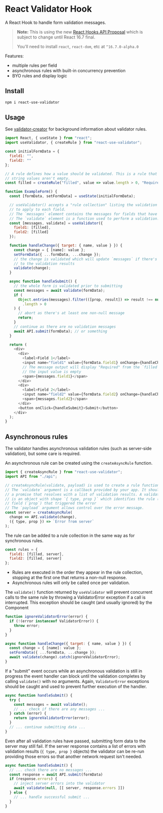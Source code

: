 # React Validator Hook

A React Hook to handle form validation messages.

> **Note:** This is using the new [React Hooks API Proposal](https://reactjs.org/docs/hooks-intro.html)
> which is subject to change until React 16.7 final.
>
> You'll need to install `react`, `react-dom`, etc at `^16.7.0-alpha.0`

Features:

- multiple rules per field
- asynchronous rules with built-in concurrency prevention
- BYO rules and display logic

## Install

```sh
npm i react-use-validator
```

## Usage

See [validator-creator](https://github.com/ttoohey/validator-creator) for
background information about validator rules.

```js
import React, { useState } from "react";
import useValidator, { createRule } from "react-use-validator";

const initialFormData = {
  field1: "",
  field2: ""
};

// A rule defines how a value should be validated. This is a rule that ensures
// string values aren't empty.
const filled = createRule("filled", value => value.length > 0, "Required");

function ExampleForm() {
  const [formData, setFormData] = useState(initialFormData);

  // useValidator() accepts a "rule collection" listing the validation rules
  // to apply to each field.
  // The `messages` element contains the messages for fields that have failed.
  // The `validate` element is a function used to perform a validation.
  const [messages, validate] = useValidator({
    field1: [filled],
    field2: [filled]
  });

  function handleChange({ target: { name, value } }) {
    const change = { [name]: value };
    setFormData({ ...formData, ...change });
    // the change is validated which will update `messages` if there's a change
    // to the validation results
    validate(change);
  }

  async function handleSubmit() {
    // the whole form is validated prior to submitting
    const messages = await validate(formData);
    if (
      Object.entries(messages).filter(([prop, result]) => result !== null)
        .length > 0
    ) {
      // abort as there's at least one non-null message
      return;
    }
    // continue as there are no validation messages
    await API.submit(formData); // or something
  }

  return (
    <div>
      <div>
        <label>Field 1</label>
        <input name="field1" value={formData.field1} onChange={handleChange} />
        // The message output will display "Required" from the `filled` rule if
        // the input value is empty
        <span>{messages.field1}</span>
      </div>
      <div>
        <label>Field 2</label>
        <input name="field2" value={formData.field2} onChange={handleChange} />
        <span>{messages.field2}</span>
      </div>
      <button onClick={handleSubmit}>Submit</button>
    </div>
  );
}
```

## Asynchronous rules

The validator handles asynchronous validation rules (such as server-side
validation), but some care is required.

An asynchronous rule can be created using the `createAsyncRule` function.

```js
import { createAsyncRule } from "react-use-validator";
import API from "./api";

// createAsyncRule(validate, payload) is used to create a rule function
// The `validate` argument is a callback provided by your app. It should return
// a promise that resolves with a list of validation results. A validation result
// is an object with shape `{ type, prop }` which identifies the rule (`type`) and
// field (`prop`) that triggered the error
// The `payload` argument allows control over the error message.
const server = createAsyncRule(
  change => API.validate(change),
  ({ type, prop }) => `Error from server`
);
```

The rule can be added to a rule collection in the same way as for synchronous
rules.

```js
const rules = {
  field1: [filled, server],
  field2: [filled, server]
};
```

- Rules are executed in the order they appear in the rule collection, stopping
  at the first one that returns a non-null response.
- Asynchronous rules will only be called once per validation.

The `validate()` function returned by `useValidator` will prevent concurrent
calls to the same rule by throwing a ValidatorError exception if a call is
interrupted. This exception should be caught (and usually ignored) by the
Component

```js
function ignoreValidatorError(error) {
  if (!(error instanceof ValidatorError)) {
    throw error;
  }
}

async function handleChange({ target: { name, value } }) {
  const change = { [name]: value };
  setFormData({ ...formData, ...change });
  await validate(change).catch(ignoreValidatorError);
}
```

If a "submit" event occurs while an asynchronous validation is still in progress
the event handler can block until the validation completes by calling
`validate()` with no arguments. Again, `ValidatorError` exceptions should be
caught and used to prevent further execution of the handler.

```js
async function handleSubmit() {
  try {
    const messages = await validate();
    // ... check if there are any messages ...
  } catch (error) {
    return ignoreValidatorError(error);
  }
  // ... continue submitting data ...
}
```

Even after all validation rules have passed, submitting form data to the server
may still fail. If the server response contains a list of errors with
validation results (`{ type, prop }` objects) the validator can be re-run
providing those errors so that another network request isn't needed.

```js
async function handleSubmit() {
  // ... check there are no messages ...
  const response = await API.submit(formData)
  if (response.errors) {
    // inject server errors into the validator
    await validate(null, [[ server, response.errors ]])
  } else {
    // ... handle successful submit ...
  }
}
```
